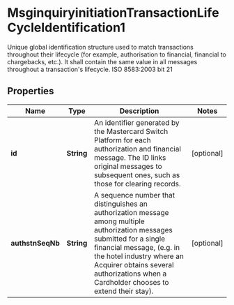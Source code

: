 

# MsginquiryinitiationTransactionLifeCycleIdentification1

Unique global identification structure used to match transactions throughout their lifecycle (for example, authorisation to financial, financial to chargebacks, etc.). It shall contain the same value in all messages throughout a transaction's lifecycle. ISO 8583:2003 bit 21

## Properties

| Name | Type | Description | Notes |
|------------ | ------------- | ------------- | -------------|
|**id** | **String** | An identifier generated by the Mastercard Switch Platform for each authorization and financial message. The ID links original messages to subsequent ones, such as those for clearing records. |  [optional] |
|**authstnSeqNb** | **String** | A sequence number that distinguishes an authorization message among multiple authorization messages submitted for a single financial message, (e.g. in the hotel industry where an Acquirer obtains several authorizations when a Cardholder chooses to extend their stay). |  [optional] |



